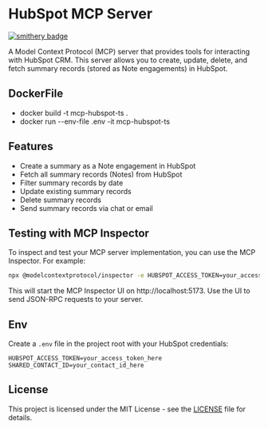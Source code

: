 # HubSpot MCP Server
[![smithery badge](https://smithery.ai/badge/@KaranThink41/hubspot_private_app)](https://smithery.ai/server/@KaranThink41/hubspot_private_app)

A Model Context Protocol (MCP) server that provides tools for interacting with HubSpot CRM. This server allows you to create, update, delete, and fetch summary records (stored as Note 
engagements) in HubSpot.

## DockerFile
- docker build -t mcp-hubspot-ts .
- docker run --env-file .env -it mcp-hubspot-ts

## Features

- Create a summary as a Note engagement in HubSpot
- Fetch all summary records (Notes) from HubSpot
- Filter summary records by date
- Update existing summary records
- Delete summary records
- Send summary records via chat or email

## Testing with MCP Inspector

To inspect and test your MCP server implementation, you can use the MCP Inspector. For example:

```bash
npx @modelcontextprotocol/inspector -e HUBSPOT_ACCESS_TOKEN=your_access_token_here node build/index.js
```

This will start the MCP Inspector UI on http://localhost:5173. Use the UI to send JSON-RPC requests to your server.

## Env

Create a `.env` file in the project root with your HubSpot credentials:

```env
HUBSPOT_ACCESS_TOKEN=your_access_token_here
SHARED_CONTACT_ID=your_contact_id_here
```

## License

This project is licensed under the MIT License - see the [LICENSE](LICENSE) file for details.
